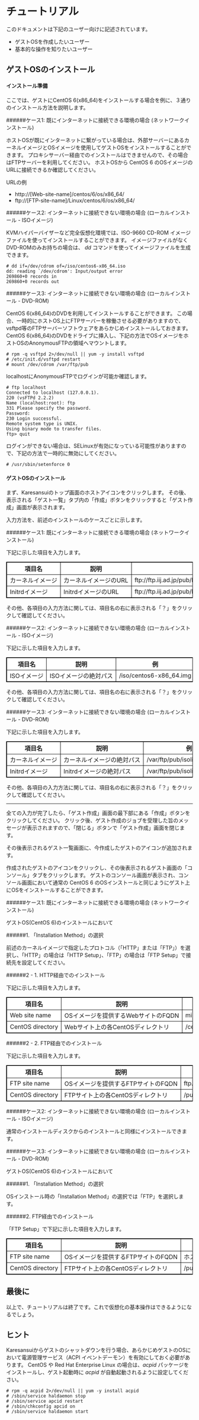 # チュートリアル

このドキュメントは下記のユーザー向けに記述されています。

* ゲストOSを作成したいユーザー
* 基本的な操作を知りたいユーザー

## ゲストOSのインストール

#### インストール準備

ここでは、ゲストにCentOS 6(x86_64)をインストールする場合を例に、３通りのインストール方法を説明します。

######ケース1: 既にインターネットに接続できる環境の場合 (ネットワークインストール)

ホストOSが既にインターネットに繋がっている場合は、外部サーバーにあるカーネルイメージとOSイメージを使用してゲストOSをインストールすることができます。
プロキシサーバー経由でのインストールはできませんので、その場合はFTPサーバーを利用してください。
ホストOSから CentOS 6 のOSイメージのURLに接続できるか確認してください。

URLの例

* http://[Web-site-name]/centos/6/os/x86_64/
* ftp://[FTP-site-name]/Linux/centos/6/os/x86_64/


######ケース2: インターネットに接続できない環境の場合 (ローカルインストール - ISOイメージ)

KVMハイパーバイザーなど完全仮想化環境では、ISO-9660 CD-ROM イメージファイルを使ってインストールすることができます。
イメージファイルがなくDVD-ROMのみお持ちの場合は、 _dd_ コマンドを使ってイメージファイルを生成できます。

    # dd if=/dev/cdrom of=/iso/centos6-x86_64.iso
    dd: reading `/dev/cdrom': Input/output error
    269860+0 records in
    269860+0 records out

######ケース3: インターネットに接続できない環境の場合 (ローカルインストール - DVD-ROM)

CentOS 6(x86_64)のDVDを利用してインストールすることができます。
この場合、一時的にホストOS上にFTPサーバーを稼働させる必要がありますので、vsftpd等のFTPサーバーソフトウェアをあらかじめインストールしておきます。
CentOS 6(x86_64)のDVDをドライブに挿入し、下記の方法でOSイメージをホストOSのAnonymousFTPの領域へマウントします。

    # rpm -q vsftpd 2>/dev/null || yum -y install vsftpd
    # /etc/init.d/vsftpd restart
    # mount /dev/cdrom /var/ftp/pub

localhostにAnonymousFTPでログインが可能か確認します。

    # ftp localhost
    Connected to localhost (127.0.0.1).
    220 (vsFTPd 2.2.2)
    Name (localhost:root): ftp
    331 Please specify the password.
    Password:
    230 Login successful.
    Remote system type is UNIX.
    Using binary mode to transfer files.
    ftp> quit

ログインができない場合は、SELinuxが有効になっている可能性がありますので、下記の方法で一時的に無効にしてください。

    # /usr/sbin/setenforce 0


#### ゲストOSのインストール

まず、Karesansuiのトップ画面のホストアイコンをクリックします。
その後、表示される「ゲスト一覧」タブ内の「作成」ボタンをクリックすると「ゲスト作成」画面が表示されます。

入力方法を、前述のインストールのケースごとに示します。

######ケース1: 既にインターネットに接続できる環境の場合 (ネットワークインストール)

下記に示した項目を入力します。
 
<table class='item_table'>
 <tr>
  <th>項目名</th>
  <th>説明</th>
  <th>例</th>
 </tr>
 <tr>
  <td nowrap>カーネルイメージ</td>
  <td nowrap>カーネルイメージのURL</td>
  <td nowrap>ftp://ftp.iij.ad.jp/pub/linux/centos/6/os/x86_64/isolinux/vmlinuz</td>
 </tr>
 <tr>
  <td nowrap>Initrdイメージ</td>
  <td nowrap>InitrdイメージのURL</td>
  <td nowrap>ftp://ftp.iij.ad.jp/pub/linux/centos/6/os/x86_64/isolinux/initrd.img</td>
 </tr>
</table>

その他、各項目の入力方法に関しては、項目名の右に表示される「？」をクリックして確認してください。

######ケース2: インターネットに接続できない環境の場合 (ローカルインストール - ISOイメージ)

下記に示した項目を入力します。

<table class='item_table'>
 <tr>
  <th>項目名</th>
  <th>説明</th>
  <th>例</th>
 </tr>
 <tr>
  <td nowrap>ISOイメージ</td>
  <td nowrap>ISOイメージの絶対パス</td>
  <td nowrap>/iso/centos6-x86_64.img</td>
 </tr>
</table>

その他、各項目の入力方法に関しては、項目名の右に表示される「？」をクリックして確認してください。

######ケース3: インターネットに接続できない環境の場合 (ローカルインストール - DVD-ROM)

下記に示した項目を入力します。

<table class='item_table'>
 <tr>
  <th>項目名</th>
  <th>説明</th>
  <th>例</th>
 </tr>
 <tr>
  <td nowrap>カーネルイメージ</td>
  <td nowrap>カーネルイメージの絶対パス</td>
  <td nowrap>/var/ftp/pub/isolinux/vmlinuz</td>
 </tr>
 <tr>
  <td nowrap>Initrdイメージ</td>
  <td nowrap>Initrdイメージの絶対パス</td>
  <td nowrap>/var/ftp/pub/isolinux/initrd.img</td>
 </tr>
</table>

その他、各項目の入力方法に関しては、項目名の右に表示される「？」をクリックして確認してください。

-----

全ての入力が完了したら、「ゲスト作成」画面の最下部にある「作成」ボタンをクリックしてください。
クリック後、ゲスト作成のジョブを受理した旨のメッセージが表示されますので、「閉じる」ボタンで「ゲスト作成」画面を閉じます。

その後表示されるゲスト一覧画面に、今作成したゲストのアイコンが追加されます。

作成されたゲストのアイコンをクリックし、その後表示されるゲスト画面の「コンソール」タブをクリックします。
ゲストのコンソール画面が表示され、コンソール画面において通常の CentOS 6 のOSインストールと同じようにゲスト上にOSをインストールすることができます。

######ケース1: 既にインターネットに接続できる環境の場合 (ネットワークインストール)

ゲストOS(CentOS 6)のインストールにおいて

######1. 「Installation Method」の選択

前述のカーネルイメージで指定したプロトコル（「HTTP」または「FTP」）を選択し、「HTTP」の場合は「HTTP Setup」、「FTP」の場合は「FTP Setup」で接続先を設定してください。

######2 - 1. HTTP経由でのインストール

下記に示した項目を入力します。

<table class='item_table'>
 <tr>
  <th>項目名</th>
  <th>説明</th>
  <th>例</th>
 </tr>
 <tr>
  <td nowrap>Web site name</td>
  <td nowrap>OSイメージを提供するWebサイトのFQDN</td>
  <td nowrap>mirror.centos.org</td>
 </tr>
 <tr>
  <td nowrap>CentOS directory</td>
  <td nowrap>Webサイト上の各CentOSディレクトリ</td>
  <td nowrap>/centos/6/os/x86_64/</td>
 </tr>
</table>

######2 - 2. FTP経由でのインストール

下記に示した項目を入力します。

<table class='item_table'>
 <tr>
  <th>項目名</th>
  <th>説明</th>
  <th>例</th>
 </tr>
 <tr>
  <td nowrap>FTP site name</td>
  <td nowrap>OSイメージを提供するFTPサイトのFQDN</td>
  <td nowrap>ftp.iij.ad.jp</td>
 </tr>
 <tr>
  <td nowrap>CentOS directory</td>
  <td nowrap>FTPサイト上の各CentOSディレクトリ</td>
  <td nowrap>/pub/linux/centos/6/os/x86_64/</td>
 </tr>
</table>

######ケース2: インターネットに接続できない環境の場合 (ローカルインストール - ISOイメージ)

通常のインストールディスクからのインストールと同様にインストールできます。

######ケース3: インターネットに接続できない環境の場合 (ローカルインストール - DVD-ROM)

ゲストOS(CentOS 6)のインストールにおいて

######1. 「Installation Method」の選択

OSインストール時の「Installation Method」の選択では「FTP」を選択します。

######2. FTP経由でのインストール

「FTP Setup」で下記に示した項目を入力します。

<table class='item_table'>
 <tr>
  <th>項目名</th>
  <th>説明</th>
  <th>例</th>
 </tr>
 <tr>
  <td nowrap>FTP site name</td>
  <td nowrap>OSイメージを提供するFTPサイトのFQDN</td>
  <td nowrap>ホスト自身のIPアドレス(ループバックアドレスはだめ)</td>
 </tr>
 <tr>
  <td nowrap>CentOS directory</td>
  <td nowrap>FTPサイト上の各CentOSディレクトリ</td>
  <td nowrap>/pub/</td>
 </tr>
</table>


## 最後に

以上で、チュートリアルは終了です。これで仮想化の基本操作はできるようになるでしょう。

## ヒント

Karesansuiからゲストのシャットダウンを行う場合、あらかじめゲストのOSにおいて電源管理サービス（ACPI イベントデーモン）を有効にしておく必要があります。
CentOS や Red Hat Enterprise Linux の場合は、_acpid_ パッケージをインストールし、ゲスト起動時に _acpid_ が自動起動されるように設定してください。

    # rpm -q acpid 2>/dev/null || yum -y install acpid
    # /sbin/service haldaemon stop
    # /sbin/service apcid restart
    # /sbin/chkconfig apcid on
    # /sbin/service haldaemon start


<!---
End of document
//-->
<style type="text/css">
<!--
.item_table {
width: 100%;
border-collapse: collapse;
border: 1px #000000 solid;
background-color: #ffffff;
}
.item_table th,td {
border: 1px #000000 solid;
}
-->
</style>

